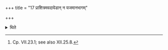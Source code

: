 +++
title = "17 प्राशित्रमवदायेडान् न यजमानभागम्"

+++

<details><summary>थिते</summary>

17. Having cut the Prāśitra (the Adhvaryu cuts) the Iḍā (-portion) (but) not the portion of the sacrificer.[^1]  

[^1]: Cp. VII.23.1; see also XII.25.8.  
</details>
